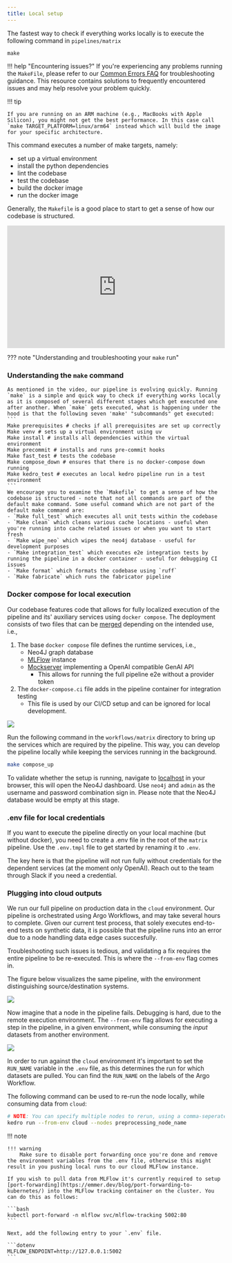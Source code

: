 ```yaml
---
title: Local setup
---
```


The fastest way to check if everything works locally is to execute the following command in `pipelines/matrix`

```
make
```

!!! help "Encountering issues?"
    If you're experiencing any problems running the `MakeFile`, please refer to our [Common Errors FAQ](../FAQ/common_errors.md) for troubleshooting guidance. This resource contains solutions to frequently encountered issues and may help resolve your problem quickly.


!!! tip

    If you are running on an ARM machine (e.g., MacBooks with Apple Silicon), you might not get the best performance. In this case call `make TARGET_PLATFORM=linux/arm64` instead which will build the image for your specific architecture.

This command executes a number of make targets, namely:
- set up a virtual environment
- install the python dependencies
- lint the codebase
- test the codebase
- build the docker image
- run the docker image

Generally, the `Makefile` is a good place to start to get a sense of how our codebase is structured. 

<div style="position: relative; width: 100%; height: 0; padding-bottom: 56.25%;"><iframe src="https://us06web.zoom.us/clips/embed/ghxELqxMExaMh96j_58dMq8UnXaXEcEtSTRVxXf7zXNd5l4OSgdvC5xwANUE1ydp7afd-M42UkQNe_eUJQkCrXIZ.SAPUAWjHFb-sh7Pj" frameborder="0" allowfullscreen="allowfullscreen" style="position: absolute; width: 100%; height: 100%; top: 0; left: 0; "></iframe></div>

??? note "Understanding and troubleshooting your `make` run"
   
   ### Understanding the `make` command
    As mentioned in the video, our pipeline is evolving quickly. Running `make` is a simple and quick way to check if everything works locally as it is composed of several different stages which get executed one after another. When `make` gets executed, what is happening under the hood is that the following seven 'make' "subcommands" get executed:
    ```
    Make prerequisites # checks if all prerequisites are set up correctly
    Make venv # sets up a virtual environment using uv
    Make install # installs all dependencies within the virtual environment
    Make precommit # installs and runs pre-commit hooks
    Make fast_test # tests the codebase 
    Make compose_down # ensures that there is no docker-compose down running 
    Make kedro_test # executes an local kedro pipeline run in a test environment
    ```
    We encourage you to examine the `Makefile` to get a sense of how the codebase is structured - note that not all commands are part of the default make command. Some useful command which are not part of the default make command are:
    - `Make full_test` which executes all unit tests within the codebase
    - `Make clean` which cleans various cache locations - useful when you're running into cache related issues or when you want to start fresh
    - `Make wipe_neo` which wipes the neo4j database - useful for development purposes
    - `Make integration_test` which executes e2e integration tests by running the pipeline in a docker container - useful for debugging CI issues 
    - `Make format` which formats the codebase using `ruff`
    - `Make fabricate` which runs the fabricator pipeline


### Docker compose for local execution

Our codebase features code that allows for fully localized execution of the pipeline and
its' auxiliary services using `docker compose`. The deployment consists of two files that
can be [merged](https://docs.docker.com/compose/multiple-compose-files/merge/) depending
on the intended use, i.e.,

1. The base `docker compose` file defines the runtime services, i.e.,
    - Neo4J graph database
    - [MLFlow](https://www.mlflow.org/docs/latest/index.html) instance
    - [Mockserver](https://www.mock-server.com/) implementing a OpenAI compatible GenAI API
        - This allows for running the full pipeline e2e without a provider token
2. The `docker-compose.ci` file adds in the pipeline container for integration testing
    - This file is used by our CI/CD setup and can be ignored for local development.

![](../assets/img/docker-compose.drawio.svg)

Run the following command in the `workflows/matrix` directory to bring up the services
which are required by the pipeline. This way, you can develop the pipeline locally while
keeping the services running in the background.

```bash
make compose_up
```

To validate whether the setup is running, navigate to [localhost](http://localhost:7474/) in your browser, this will open the Neo4J dashboard. Use `neo4j` and `admin` as the username and password combination sign in. Please note that the Neo4J database would be empty at this stage.

### .env file for local credentials

If you want to execute the pipeline directly on your local machine (but without docker), you need to create a
.env file in the root of the `matrix` pipeline. Use the `.env.tmpl` file to get started
by renaming it to `.env`.

The key here is that the pipeline will not run fully without credentials
for the dependent services (at the moment only OpenAI). Reach out to the team through
Slack if you need a credential. 

### Plugging into cloud outputs

We run our full pipeline on production data in the `cloud` environment. Our pipeline is orchestrated using Argo Workflows, and may take several hours to complete. Given our current test process, that solely executes end-to-end tests on synthetic data, it is possible that the pipeline runs into an error due to a node handling data edge cases succesfully.

Troubleshooting such issues is tedious, and validating a fix requires the entire pipeline to be re-executed. This is where the `--from-env` flag comes in.

The figure below visualizes the same pipeline, with the environment distinguishing source/destination systems.

![](../assets/img/from-env-pipeline.drawio.svg)

Now imagine that a node in the pipeline fails. Debugging is hard, due to the remote execution environment. The `--from-env` flag allows for executing a step in the pipeline, in a given environment, while consuming the _input_ datasets from another environment.

![](../assets/img/from-env-run.drawio.svg)

In order to run against the `cloud` environment it's important to set the `RUN_NAME` variable in the `.env` file, as this determines the run for which datasets are pulled. You can find the `RUN_NAME` on the labels of the Argo Workflow.

The following command can be used to re-run the node locally, while consuming data from `cloud`:

```bash
# NOTE: You can specify multiple nodes to rerun, using a comma-seperated list
kedro run --from-env cloud --nodes preprocessing_node_name
```

!!! note 

    !!! warning
        Make sure to disable port forwarding once you're done and remove the environment variables from the .env file, otherwise this might result in you pushing local runs to our cloud MLFlow instance.
    
    If you wish to pull data from MLFlow it's currently required to setup [port-forwarding](https://emmer.dev/blog/port-forwarding-to-kubernetes/) into the MLFlow tracking container on the cluster. You can do this as follows:

    ```bash
    kubectl port-forward -n mlflow svc/mlflow-tracking 5002:80
    ```

    Next, add the following entry to your `.env` file.

    ```dotenv
    MLFLOW_ENDPOINT=http://127.0.0.1:5002
    ```
